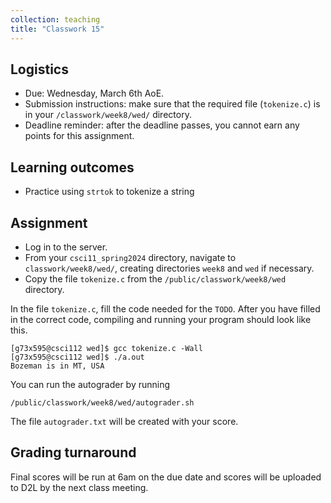 ```yaml
---
collection: teaching
title: "Classwork 15"
---
```


## Logistics
* Due: Wednesday, March 6th AoE.
* Submission instructions: make sure that the required file (`tokenize.c`) is in your
	`/classwork/week8/wed/` directory.
* Deadline reminder: after the deadline passes, you cannot earn any points for
	this assignment.

## Learning outcomes
* Practice using `strtok` to tokenize a string

## Assignment

* Log in to the server.
* From your `csci11_spring2024` directory, navigate to `classwork/week8/wed/`, creating directories `week8` and `wed` if necessary.
* Copy the file `tokenize.c` from the `/public/classwork/week8/wed`
	directory.

In the file `tokenize.c`, fill the code needed for the `TODO`. After you have
filled in the correct code, compiling and running your program should look like
this.

```
[g73x595@csci112 wed]$ gcc tokenize.c -Wall
[g73x595@csci112 wed]$ ./a.out
Bozeman is in MT, USA
```

You can run the autograder by running

```
/public/classwork/week8/wed/autograder.sh
```

The file `autograder.txt` will be created with your score.

## Grading turnaround
Final scores will be run at 6am on the due date and scores will be
uploaded to D2L by the next class meeting.
